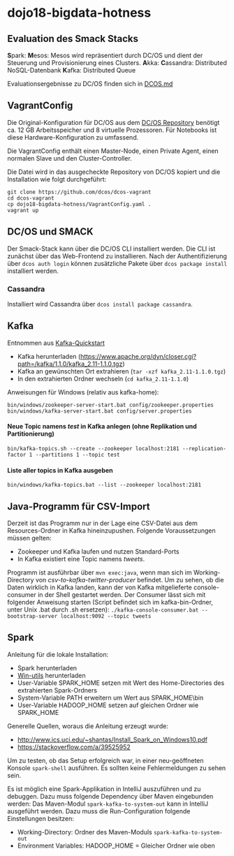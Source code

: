 # dojo18-bigdata-hotness

## Evaluation des Smack Stacks
**S**park:
**M**esos: Mesos wird repräsentiert durch DC/OS und dient der Steuerung und Provisionierung eines Clusters.
**A**kka:
**C**assandra: Distributed NoSQL-Datenbank
**K**afka: Distributed Queue

Evaluationsergebnisse zu DC/OS finden sich in [DCOS.md](DCOS.md)

## VagrantConfig
Die Original-Konfiguration für DC/OS aus dem [DC/OS Repository](https://github.com/dcos/dcos-vagrant) benötigt
ca. 12 GB Arbeitsspeicher und 8 virtuelle Prozessoren. Für Notebooks ist diese Hardware-Konfiguration zu
umfassend.

Die VagrantConfig enthält einen Master-Node, einen Private Agent, einen normalen Slave und den Cluster-Controller.

Die Datei wird in das ausgecheckte Repository von DC/OS kopiert und die Installation wie folgt durchgeführt:

```
git clone https://github.com/dcos/dcos-vagrant
cd dcos-vagrant
cp dojo18-bigdata-hotness/VagrantConfig.yaml .
vagrant up
```
## DC/OS und SMACK
Der Smack-Stack kann über die DC/OS CLI installiert werden. Die CLI ist zunächst über das Web-Frontend
zu installieren. Nach der Authentifizierung über `dcos auth login` können zusätzliche Pakete über
`dcos package install` installiert werden.

### Cassandra
Installiert wird Cassandra über `dcos install package cassandra`.

## Kafka
Entnommen aus [Kafka-Quickstart](https://kafka.apache.org/quickstart)

* Kafka herunterladen (https://www.apache.org/dyn/closer.cgi?path=/kafka/1.1.0/kafka_2.11-1.1.0.tgz)
* Kafka an gewünschten Ort extrahieren (`tar -xzf kafka_2.11-1.1.0.tgz`)
* In den extrahierten Ordner wechseln (`cd kafka_2.11-1.1.0`)

Anweisungen für Windows (relativ aus kafka-home):
```
bin/windows/zookeeper-server-start.bat config/zookeeper.properties
bin/windows/kafka-server-start.bat config/server.properties
```

#### Neue Topic namens _test_ in Kafka anlegen (ohne Replikation und Partitionierung)
```
bin/kafka-topics.sh --create --zookeeper localhost:2181 --replication-factor 1 --partitions 1 --topic test
```

#### Liste aller topics in Kafka ausgeben
```
bin/windows/kafka-topics.bat --list --zookeeper localhost:2181
```

## Java-Programm für CSV-Import
Derzeit ist das Programm nur in der Lage eine CSV-Datei aus dem Resources-Ordner
in Kafka hineinzupushen. Folgende Voraussetzungen müssen gelten:

* Zookeeper und Kafka laufen und nutzen Standard-Ports
* In Kafka existiert eine Topic namens _tweets_.

Programm ist ausführbar über `mvn exec:java`, wenn man sich im Working-Directory von _csv-to-kafka-twitter-producer_ befindet.
Um zu sehen, ob die Daten wirklich in Kafka landen, kann der von Kafka mitgelieferte console-consumer
in der Shell gestartet werden.
Der Consumer lässt sich mit folgender Anweisung starten (Script befindet sich im kafka-bin-Ordner, unter Unix .bat durch .sh ersetzen):
`./kafka-console-consumer.bat --bootstrap-server localhost:9092 --topic tweets`

## Spark
Anleitung für die lokale Installation:
* Spark herunterladen
* [Win-utils](https://github.com/steveloughran/winutils/blob/master/hadoop-2.6.0/bin/winutils.exe) herunterladen
* User-Variable SPARK_HOME setzen mit Wert des Home-Directories des extrahierten Spark-Ordners
* System-Variable PATH erweitern um Wert aus SPARK_HOME\bin
* User-Variable HADOOP_HOME setzen auf gleichen Ordner wie SPARK_HOME

Generelle Quellen, woraus die Anleitung erzeugt wurde:
* http://www.ics.uci.edu/~shantas/Install_Spark_on_Windows10.pdf
* https://stackoverflow.com/a/39525952

Um zu testen, ob das Setup erfolgreich war, in einer neu-geöffneten Konsole `spark-shell`
ausführen. Es sollten keine Fehlermeldungen zu sehen sein.

Es ist möglich eine Spark-Applikation in IntelliJ auszuführen und zu debuggen. Dazu muss folgende Dependency über Maven eingebunden werden:
Das Maven-Modul `spark-kafka-to-system-out` kann in IntelliJ ausgeführt werden.
Dazu muss die Run-Configuration folgende Einstellungen besitzen:
* Working-Directory: Ordner des Maven-Moduls `spark-kafka-to-system-out`
* Environment Variables: HADOOP_HOME = Gleicher Ordner wie oben